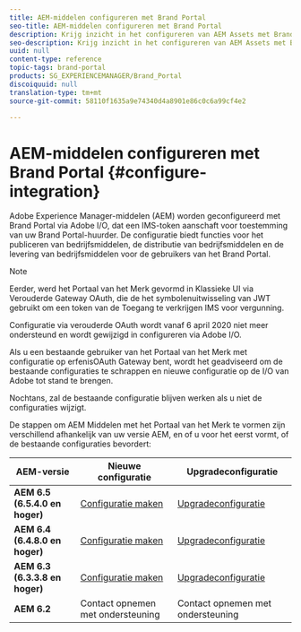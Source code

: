 ```yaml
---
title: AEM-middelen configureren met Brand Portal
seo-title: AEM-middelen configureren met Brand Portal
description: Krijg inzicht in het configureren van AEM Assets met Brand Portal.
seo-description: Krijg inzicht in het configureren van AEM Assets met Brand Portal.
uuid: null
content-type: reference
topic-tags: brand-portal
products: SG_EXPERIENCEMANAGER/Brand_Portal
discoiquuid: null
translation-type: tm+mt
source-git-commit: 58110f1635a9e74340d4a8901e86c0c6a99cf4e2

---
```



# AEM-middelen configureren met Brand Portal {#configure-integration}

Adobe Experience Manager-middelen (AEM) worden geconfigureerd met Brand Portal via Adobe I/O, dat een IMS-token aanschaft voor toestemming van uw Brand Portal-huurder. De configuratie biedt functies voor het publiceren van bedrijfsmiddelen, de distributie van bedrijfsmiddelen en de levering van bedrijfsmiddelen voor de gebruikers van het Brand Portal.

>[!NOTE]
>
>Eerder, werd het Portaal van het Merk gevormd in Klassieke UI via Verouderde Gateway OAuth, die de het symbolenuitwisseling van JWT gebruikt om een token van de Toegang te verkrijgen IMS voor vergunning.
>
>Configuratie via verouderde OAuth wordt vanaf 6 april 2020 niet meer ondersteund en wordt gewijzigd in configureren via Adobe I/O.
>
>Als u een bestaande gebruiker van het Portaal van het Merk met configuratie op erfenisOAuth Gateway bent, wordt het geadviseerd om de bestaande configuraties te schrappen en nieuwe configuratie op de I/O van Adobe tot stand te brengen.
>
>Nochtans, zal de bestaande configuratie blijven werken als u niet de configuraties wijzigt.

De stappen om AEM Middelen met het Portaal van het Merk te vormen zijn verschillend afhankelijk van uw versie AEM, en of u voor het eerst vormt, of de bestaande configuraties bevordert:

| **AEM-versie** | **Nieuwe configuratie** | **Upgradeconfiguratie** |
|---|---|---|
| **AEM 6.5 (6.5.4.0 en hoger)** | [Configuratie maken](https://docs.adobe.com/content/help/en/experience-manager-65/assets/brandportal/configure-aem-assets-with-brand-portal.html) | [Upgradeconfiguratie](https://docs.adobe.com/content/help/en/experience-manager-65/assets/brandportal/configure-aem-assets-with-brand-portal.html#upgrade-integration-65) |
| **AEM 6.4 (6.4.8.0 en hoger)** | [Configuratie maken](https://docs.adobe.com/content/help/en/experience-manager-64/assets/brandportal/configure-aem-assets-with-brand-portal.html) | [Upgradeconfiguratie](https://docs.adobe.com/content/help/en/experience-manager-64/assets/brandportal/configure-aem-assets-with-brand-portal.html#upgrade-integration-64) |
| **AEM 6.3 (6.3.3.8 en hoger)** | [Configuratie maken](https://helpx.adobe.com/experience-manager/6-3/assets/using/brand-portal-configuring-integration.html) | [Upgradeconfiguratie](https://helpx.adobe.com/experience-manager/6-3/assets/using/brand-portal-configuring-integration.html#Upgradeconfiguration) |
| **AEM 6.2** | Contact opnemen met ondersteuning | Contact opnemen met ondersteuning |


<!--
   Comment Type: draft

   <li> </li>
   -->

<!--
   Comment Type: draft

   <li>Step text</li>
   -->
